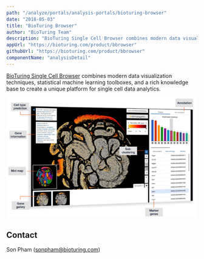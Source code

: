 ```yaml
---
path: "/analyze/portals/analysis-portals/bioturing-browser"
date: "2018-05-03"
title: "BioTuring Browser"
author: "BioTuring Team"
description: "BioTuring Single Cell Browser combines modern data visualization techniques, statistical machine learning toolboxes, and a rich knowledge base to create a unique platform for single cell data analytics."
appUrl: "https://bioturing.com/product/bbrowser"
githubUrl: "https://bioturing.com/product/bbrowser"
componentName: "analysisDetail"
---
```


[BioTuring Single Cell Browser](https://bioturing.com/product/bbrowser) combines modern data visualization techniques, statistical machine learning toolboxes, and a rich knowledge base to create a unique platform for single cell data analytics.

[![BioTuring Single Cell Browser](../_images/portals/bioturing-browser.png)](https://bioturing.com/product/bbrowser)

## Contact
Son Pham ([sonpham@bioturing.com](mailto:sonpham@bioturing.com))

